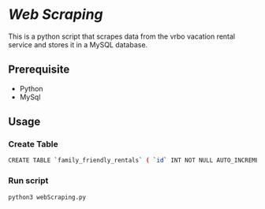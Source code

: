 # _Web Scraping_

This is a python script that scrapes data from the vrbo vacation rental service and stores it in a MySQL database.

## Prerequisite

- Python
- MySql

## Usage

### Create Table

```sh
CREATE TABLE `family_friendly_rentals` ( `id` INT NOT NULL AUTO_INCREMENT , `Title` VARCHAR(255) NOT NULL , `Location` VARCHAR(255) NOT NULL , `Sleeps` VARCHAR(255) NOT NULL , `Bedroom` VARCHAR(255) NOT NULL , `Bathroom` VARCHAR(255) NOT NULL , `Image1` VARCHAR(255) , `Image2` VARCHAR(255) , `Image3` VARCHAR(255) , `Price` VARCHAR(255) NOT NULL , PRIMARY KEY (`id`, `Title`));

```

### Run script

```sh
python3 webScraping.py
```
